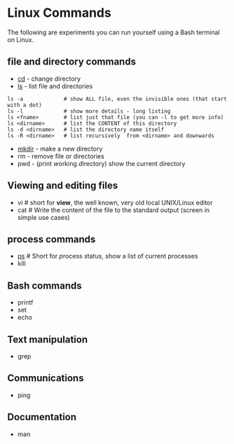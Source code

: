 # Linux Commands

The following are experiments you can run yourself using a Bash terminal on Linux. 

## file and directory commands

- [cd](https://en.wikipedia.org/wiki/Cd_(command)) - change directory
- [ls](https://en.wikipedia.org/wiki/Ls) - list file and directories
```
ls -a             # show ALL file, even the invisible ones (that start with a dot)
ls -l             # show more details - long listing
ls <fname>        # list just that file (you can -l to get more info)
ls <dirname>      # list the CONTENT of this directory
ls -d <dirname>   # list the directory name itself
ls -R <dirname>   # list recursively  from <dirname> and downwards
```
- [mkdir](https://en.wikipedia.org/wiki/Mkdir) - make a new directory
- rm - remove file or directories
- pwd - (*p*rint *w*orking *d*irectory) show the current directory


## Viewing and editing files

- vi      # short for **view**, the well known, very old local UNIX/Linux editor
- cat     # Write the content of the file to the standard output (screen in simple use cases)

## process commands

- [ps](https://en.wikipedia.org/wiki/Ps_(Unix))      # Short for *p*rocess *s*tatus, show a list of current processes
- kill


## Bash commands

- printf
- set
- echo

## Text manipulation

- grep

## Communications

- ping

## Documentation

- man
